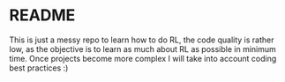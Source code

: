 # README
This is just a messy repo to learn how to do RL, the code quality is rather low, as the objective is to learn as much about RL as possible in minimum time. Once projects become more complex I will take into account coding best practices :)